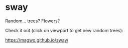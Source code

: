 # sway

Random... trees? Flowers?

Check it out (click on viewport to get new random trees):

https://magwo.github.io/sway/
